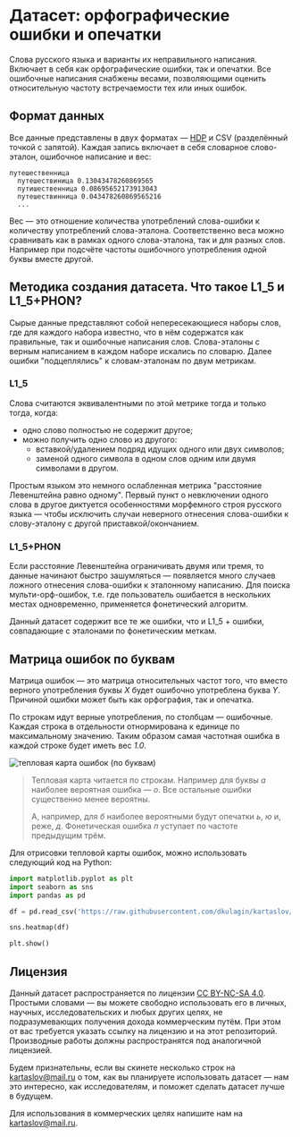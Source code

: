 # Датасет: орфографические ошибки и опечатки

Слова русского языка и варианты их неправильного написания. Включает в себя как орфографические ошибки, так и опечатки. Все ошибочные написания снабжены весами, позволяющими оценить относительную частоту встречаемости тех или иных ошибок.

## Формат данных

Все данные представлены в двух форматах — [HDP] и CSV (разделённый точкой с запятой). Каждая запись включает в себя словарное слово-эталон, ошибочное написание и вес:

    путешественница
      путешествиница 0.13043478260869565
      путишественница 0.08695652173913043
      путешествинница 0.043478260869565216
      ...
      
Вес — это отношение количества употреблений слова-ошибки к количеству употреблений слова-эталона. Соответственно веса можно сравнивать как в рамках одного слова-эталона, так и для разных слов. Например при подсчёте частоты ошибочного употребления одной буквы вместе другой.

## Методика создания датасета. Что такое L1_5 и L1_5+PHON?

Сырые данные представляют собой непересекающиеся наборы слов, где для каждого набора известно, что в нём содержатся как правильные, так и ошибочные написания слов. Слова-эталоны с верным написанием в каждом наборе искались по словарю. Далее ошибки "подцеплялись" к словам-эталонам по двум метрикам.

### L1_5

Слова считаются эквивалентными по этой метрике тогда и только тогда, когда:

* одно слово полностью не содержит другое;
* можно получить одно слово из другого:
  * вставкой/удалением подряд идущих одного или двух символов;
  * заменой одного символа в одном слов одним или двумя символами в другом.

Простым языком это немного ослабленная метрика "расстояние Левенштейна равно одному". Первый пункт о невключении одного слова в другое диктуется особенностями морфемного строя русского языка — чтобы исключить случаи неверного отнесения слова-ошибки к слову-эталону с другой приставкой/окончанием. 

### L1_5+PHON

Если расстояние Левенштейна ограничивать двумя или тремя, то данные начинают быстро зашумляться — появляется много случаев ложного отнесения слова-ошибки к эталонному написанию. Для поиска мульти-орф-ошибок, т.е. где пользователь ошибается в нескольких местах одновременно, применяется фонетический алгоритм.

Данный датасет содержит все те же ошибки, что и L1_5 + ошибки, совпадающие с эталонами по фонетическим меткам.

## Матрица ошибок по буквам
Матрица ошибок — это матрица относительных частот того, что вместо верного употребления буквы *X* будет ошибочно употреблена буква *Y*. Причиной ошибки может быть как орфография, так и опечатка.
 
По строкам идут верные употребления, по столбцам — ошибочные. Каждая строка в отдельности отнормирована к единице по максимальному значению. Таким образом самая частотная ошибка в каждой строке будет иметь вес _1.0_.

![тепловая карта ошибок (по буквам)](https://habrastorage.org/files/9ec/0fd/3c5/9ec0fd3c54524739b462e7636deeb6ca.png)

> Тепловая карта читается по строкам. Например для буквы <i>а</i> наиболее вероятная ошибка — <i>о</i>. Все остальные ошибки существенно менее вероятны.
>
> А, например, для <i>б</i> наиболее вероятными будут опечатки <i>ь</i>, <i>ю</i> и, реже, <i>д</i>. Фонетическая ошибка <i>п</i> уступает по частоте предыдущим трём.

Для отрисовки тепловой карты ошибок, можно использовать следующий код на Python:

```python
import matplotlib.pyplot as plt
import seaborn as sns
import pandas as pd

df = pd.read_csv('https://raw.githubusercontent.com/dkulagin/kartaslov/master/dataset/orfo_and_typos/letter.matrix.csv', sep=';', index_col='INDEX_LETTER')

sns.heatmap(df)

plt.show()
```

## Лицензия

Данный датасет распространяется по лицензии [CC BY-NC-SA 4.0]. Простыми словами — вы можете свободно использовать его в личных, научных, исследовательских и любых других целях, не подразумевающих получения дохода коммерческим путём. При этом от вас требуется указать ссылку на лицензию и на этот репозиторий. Производные работы должны распространятся под аналогичной лицензией.

Будем признательны, если вы скинете несколько строк на kartaslov@mail.ru о том, как вы планируете использовать датасет — нам это интересно, как исследователям, и поможет сделать датасет лучше в будущем.

Для использования в коммерческих целях напишите нам на kartaslov@mail.ru.

[HDP]: <https://github.com/dkulagin/kartaslov/blob/master/readme/hdp.md>
[CC BY-NC-SA 4.0]: <https://creativecommons.org/licenses/by-nc-sa/4.0/>